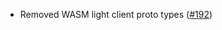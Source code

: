 - Removed WASM light client proto types
  ([\#192](https://github.com/cosmos/ibc-proto-rs/pull/192))